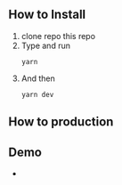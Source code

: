 ## How to Install

1.  clone repo this repo
2.  Type and run
    ```
    yarn
    ```
3.  And then
    ```
    yarn dev
    ```

## How to production

## Demo

-
